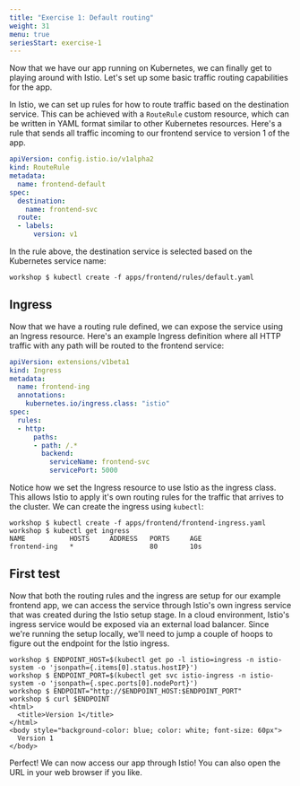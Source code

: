 ```yaml
---
title: "Exercise 1: Default routing"
weight: 31
menu: true
seriesStart: exercise-1
---
```


Now that we have our app running on Kubernetes, we can finally get to playing around with Istio. Let's set up some basic traffic routing capabilities for the app.

In Istio, we can set up rules for how to route traffic based on the destination service. This can be achieved with a `RouteRule` custom resource, which can be written in YAML format similar to other Kubernetes resources. Here's a rule that sends all traffic incoming to our frontend service to version 1 of the app.

```yaml
apiVersion: config.istio.io/v1alpha2
kind: RouteRule
metadata:
  name: frontend-default
spec:
  destination:
    name: frontend-svc
  route:
  - labels:
      version: v1
```

In the rule above, the destination service is selected based on the Kubernetes service name:

```shell
workshop $ kubectl create -f apps/frontend/rules/default.yaml
```

## Ingress

Now that we have a routing rule defined, we can expose the service using an Ingress resource. Here's an example Ingress definition where all HTTP traffic with any path will be routed to the frontend service:

```yaml
apiVersion: extensions/v1beta1
kind: Ingress
metadata:
  name: frontend-ing
  annotations:
    kubernetes.io/ingress.class: "istio"
spec:
  rules:
  - http:
      paths:
      - path: /.*
        backend:
          serviceName: frontend-svc
          servicePort: 5000
```

Notice how we set the Ingress resource to use Istio as the ingress class. This allows Istio to apply it's own routing rules for the traffic that arrives to the cluster. We can create the ingress using `kubectl`:

```shell
workshop $ kubectl create -f apps/frontend/frontend-ingress.yaml
workshop $ kubectl get ingress
NAME           HOSTS     ADDRESS   PORTS     AGE
frontend-ing   *                   80        10s
```

## First test

Now that both the routing rules and the ingress are setup for our example frontend app, we can access the service through Istio's own ingress service that was created during the Istio setup stage. In a cloud environment, Istio's ingress service would be exposed via an external load balancer. Since we're running the setup locally, we'll need to jump a couple of hoops to figure out the endpoint for the Istio ingress.

```shell
workshop $ ENDPOINT_HOST=$(kubectl get po -l istio=ingress -n istio-system -o 'jsonpath={.items[0].status.hostIP}')
workshop $ ENDPOINT_PORT=$(kubectl get svc istio-ingress -n istio-system -o 'jsonpath={.spec.ports[0].nodePort}')
workshop $ ENDPOINT="http://$ENDPOINT_HOST:$ENDPOINT_PORT"
workshop $ curl $ENDPOINT
<html>
  <title>Version 1</title>
</html>
<body style="background-color: blue; color: white; font-size: 60px">
  Version 1
</body>
```

Perfect! We can now access our app through Istio! You can also open the URL in your web browser if you like.

